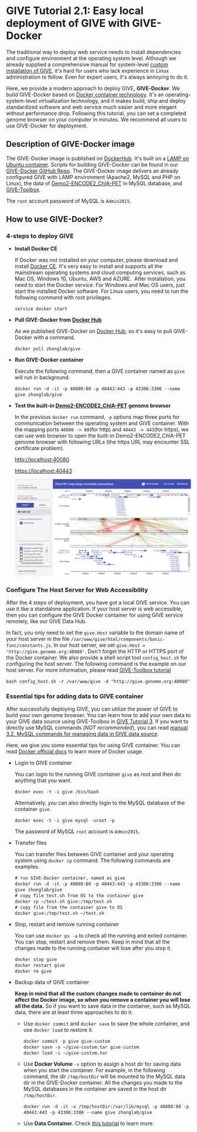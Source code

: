 # GIVE Tutorial 2.1: Easy local deployment of GIVE with GIVE-Docker
The traditional way to deploy web service needs to install dependencies and configure environment at the operating system level. Although we already supplied a comprehensive manual for system-level [custom installation of GIVE](../manuals/), it's hard for users who lack experience in Linux administration to follow. Even for expert users, it's always annoying to do it. 

Here, we provide a modern approach to deploy GIVE, **GIVE-Docker**. We build GIVE-Docker based on [Docker container technology](https://www.docker.com/what-container). It's an operating-system-level virtualization technology, and it makes build, ship and deploy standardized software and web service much easier and more elegant without performance drop. Following this tutorial, you can set a completed genome browser on your computer in minutes. We recommend all users to use GIVE-Docker for deployment. 

## Description of GIVE-Docker image
The GIVE-Docker image is published on [DockerHub](https://hub.docker.com/r/zhonglab/give/). It's built on a [LAMP on Ubuntu container](https://hub.docker.com/r/linode/lamp/). Scripts for building GIVE-Docker can be found in our [GIVE-Docker GitHub Repo](https://github.com/Zhong-Lab-UCSD/GIVE-Docker). 
The GIVE-Docker image delivers an already configured GIVE with LAMP environment (Apache2, MySQL and PHP on Linux), the data of [Demo2-ENCODE2_ChIA-PET](../gallery/Demo2-ENCODE2_ChIA-PET) in MySQL database, and [GIVE-Toolbox](./3-GIVE-Toolbox.md).

The `root` account password of MySQL is `Admin2015`.

## How to use GIVE-Docker?
### 4-steps to deploy GIVE
- **Install Docker CE**
  
  If Docker was not installed on your computer, please download and install [Docker CE]( https://www.docker.com/community-edition). It's very easy to install and supports all the mainstream operating systems and cloud computing services, such as Mac OS, Windows 10, Ubuntu, AWS and AZURE. 
  After installation, you need to start the Docker service. For Windows and Mac OS users, just start the installed Docker software. For Linux users, you need to run the following command with root privileges. 
  ```
  service docker start
  ```
   
- **Pull GIVE-Docker from [Docker Hub](https://hub.docker.com/r/zhonglab/give/)**

  As we published GIVE-Docker on [Docker Hub](https://hub.docker.com/r/zhonglab/give/), so it's easy to pull GIVE-Docker with a command.
  ```
  docker pull zhonglab/give
  ```

- **Run GIVE-Docker container**

  Execute the following command, then a GIVE container named as `give` will run in background. 
  ```
  docker run -d -it -p 40080:80 -p 40443:443 -p 43306:3306 --name give zhonglab/give
  ```

- **Test the built-in [Demo2-ENCODE2_ChIA-PET](../gallery/Demo2-ENCODE2_ChIA-PET) genome browser**
  
  In the previous `docker run` command, `-p` options map three ports for communication between the operating system and GIVE container. With the mapping ports `40080 -> 80`(for http) and `40443 -> 443`(for https), we can use web browser to open the built-in Demo2-ENCODE2_ChIA-PET genome browser with following URLs (the https URL may encounter SSL certificate problem).
  
  [http://localhost:40080](http://localhost:40080)
  
  [https://localhost:40443](https://localhost:40443)
  
  ![Demo2 screen](../gallery/Demo2-ENCODE2_ChIA-PET/GIVE_demo2_chiapet.PNG)

### Configure The Host Server for Web Accessibility
  After the 4 steps of deployment, you have got a local GIVE service. You can use it like a standalone application. If your host server is web accessible, then you can configure the GIVE Docker container for using GIVE service remotely, like our GIVE Data Hub. 
  
  In fact, you only need to set the `give.Host` variable to the domain name of your host server in the file  `/var/www/give/html/components/basic-func/constants.js`. In our host server, we set `give.Host = 'http://give.genemo.org:40080'`. Don't forget the HTTP or HTTPS port of the Docker container. We also provide a shell script tool `config_host.sh` for configuring the host server. The following command is the example on our host server. For more information, please read [GIVE-Toolbox tutorial](3-GIVE-Toolbox.md)
  ```
  bash config_host.sh -r /var/www/give -d "http://give.genemo.org:40080"
  ```


### Essential tips for adding data to GIVE container
After successfully deploying GIVE, you can utilize the power of GIVE to build your own genome browser. You can learn how to add your own data to your GIVE data source using GIVE-Toolbox in [GIVE Tutorial 3](3-GIVE-Toolbox.md). If you want to directly use MySQL commands (_NOT recommended_), you can read [manual 3.2. MySQL commands for managing data in GIVE data source](../manuals/3.2-dataSource.md).

Here, we give you some essential tips for using GIVE container. You can read [Docker official docs](https://docs.docker.com/get-started/) to learn more of Docker usage.
- Login to GIVE container
  
  You can login to the running GIVE container `give` as root and then do anything that you want. 
  ```
  docker exec -t -i give /bin/bash
  ```
  Alternatively, you can also directly login to the MySQL database of the container `give`.
  ```
  docker exec -t -i give mysql -uroot -p
  ```
  The password of MySQL `root` account is `Admin2015`.
- Transfer files
  
  You can transfer files between GIVE container and your operating system using `docker cp` command. The following commands are examples.
  ```
  # run GIVE-Docker container, named as give
  docker run -d -it -p 40080:80 -p 40443:443 -p 43306:3306 --name give zhonglab/give
  # copy file test.sh from OS to the container give
  docker cp ~/test.sh give:/tmp/test.sh
  # copy file from the container give to OS
  docker give:/tmp/test.sh ~/test.sh
  ```
- Stop, restart and remove running container
  
  You can use `docker ps -a` to check all the running and exited container. You can stop, restart and remove them. Keep in mind that all the changes made to the running container will lose after you stop it.
  ```
  docker stop give
  docker restart give
  docker rm give
  ```
- Backup data of GIVE container
  
  **Keep in mind that all the custom changes made to container do not affect the Docker image, so when you remove a container you will lose all the data.** So if you want to save data in the container, such as MySQL data, there are at least three approaches to do it. 
  - Use `docker commit` and `docker save` to save the whole container, and use `docker load` to restore it.
    
    ```
    docker commit -p give give-custom
    docker save -o ~/give-custom.tar give-custom
    docker load -i ~/give-custom.tar
    ```
  - Use **Docker Volume** `-v` option to assign a host dir for saving data when you start the container. For example, in the following command, the dir `/tmp/hostDir` will be mounted to the MySQL data dir in the GIVE-Docker container. All the changes you made to the MySQL databases in the container are saved in the host dir `/tmp/hostDir`.
    
    ```
    docker run -d -it -v /tmp/hostDir:/var/lib/mysql -p 40080:80 -p 40443:443 -p 43306:3306 --name give zhonglab/give
    ```
  
  - Use **Data Container**. Check [this tutorial](https://www.digitalocean.com/community/tutorials/how-to-share-data-between-docker-containers) to learn more.
